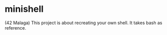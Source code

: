 # minishell
(42 Malaga) This project is about recreating your own shell. It takes bash as reference.
